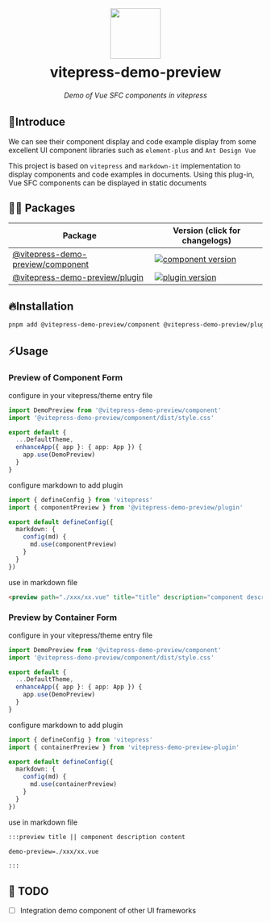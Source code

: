 <div align="center">
  <img src="https://s1.328888.xyz/2022/08/24/wDqX7.png" width="100" />
	<h1 style="margin:10px">vitepress-demo-preview</h1>
	<h6 align="center">Demo of Vue SFC components in vitepress</h6>
</div>

## 🎉Introduce

We can see their component display and code example display from some excellent UI component libraries such as `element-plus` and `Ant Design Vue`

This project is based on `vitepress` and `markdown-it` implementation to display components and code examples in documents. Using this plug-in, Vue SFC components can be displayed in static documents

## 🏄‍♂️ Packages

| Package                                                 | Version (click for changelogs)                                                                                      |
| ------------------------------------------------------- | ------------------------------------------------------------------------------------------------------------------- |
| [@vitepress-demo-preview/component](packages/component) | [![component version](https://badgen.net/npm/v/@vitepress-demo-preview/component)](packages/component/CHANGELOG.md) |
| [@vitepress-demo-preview/plugin](packages/plugin)       | [![plugin version](https://badgen.net/npm/v/@vitepress-demo-preview/plugin)](packages/plugin/CHANGELOG.md)          |

## 🔥Installation

```sh
pnpm add @vitepress-demo-preview/component @vitepress-demo-preview/plugin
```

## ⚡Usage

### Preview of Component Form

configure in your vitepress/theme entry file

```ts
import DemoPreview from '@vitepress-demo-preview/component'
import '@vitepress-demo-preview/component/dist/style.css'

export default {
  ...DefaultTheme,
  enhanceApp({ app }: { app: App }) {
    app.use(DemoPreview)
  }
}
```

configure markdown to add plugin

```ts
import { defineConfig } from 'vitepress'
import { componentPreview } from '@vitepress-demo-preview/plugin'

export default defineConfig({
  markdown: {
    config(md) {
      md.use(componentPreview)
    }
  }
})
```

use in markdown file

```md
<preview path="./xxx/xx.vue" title="title" description="component description content"></preview>
```

### Preview by Container Form

configure in your vitepress/theme entry file

```ts
import DemoPreview from '@vitepress-demo-preview/component'
import '@vitepress-demo-preview/component/dist/style.css'

export default {
  ...DefaultTheme,
  enhanceApp({ app }: { app: App }) {
    app.use(DemoPreview)
  }
}
```

configure markdown to add plugin

```ts
import { defineConfig } from 'vitepress'
import { containerPreview } from 'vitepress-demo-preview-plugin'

export default defineConfig({
  markdown: {
    config(md) {
      md.use(containerPreview)
    }
  }
})
```

use in markdown file

```md
:::preview title || component description content

demo-preview=./xxx/xx.vue

:::
```

## 👊 TODO

- [ ] Integration demo component of other UI frameworks
